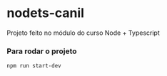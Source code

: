# nodets-canil
Projeto feito no módulo do curso Node + Typescript



### Para rodar o projeto
`npm run start-dev`